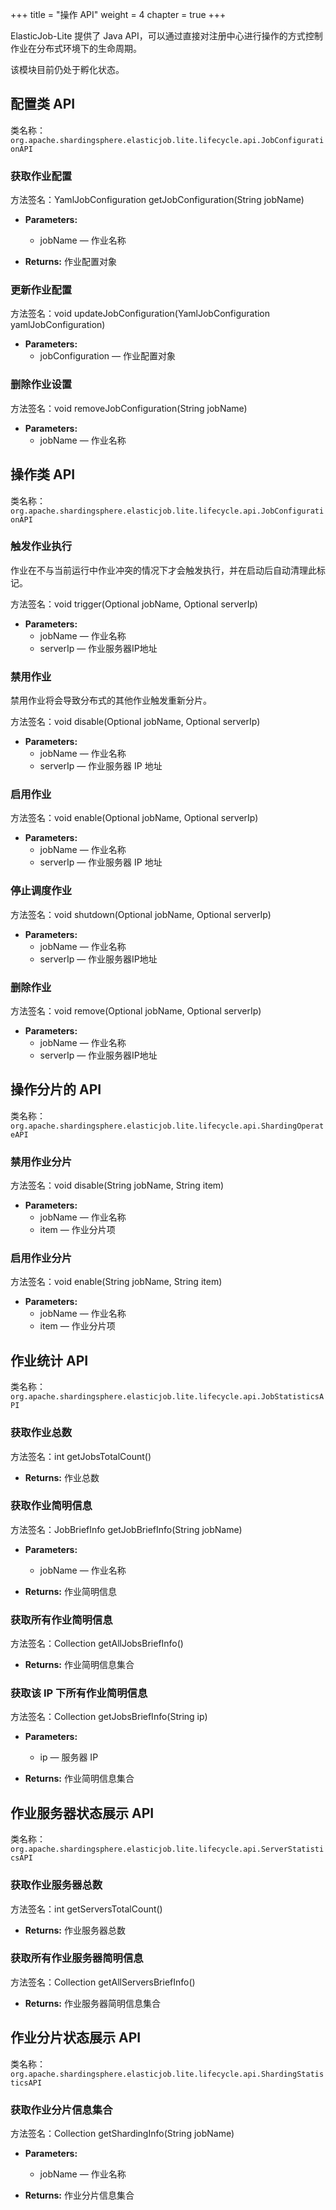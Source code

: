 +++
title = "操作 API"
weight = 4
chapter = true
+++

ElasticJob-Lite 提供了 Java API，可以通过直接对注册中心进行操作的方式控制作业在分布式环境下的生命周期。

该模块目前仍处于孵化状态。

## 配置类 API

类名称：`org.apache.shardingsphere.elasticjob.lite.lifecycle.api.JobConfigurationAPI`

###  获取作业配置

方法签名：YamlJobConfiguration getJobConfiguration(String jobName)

* **Parameters:** 
  * jobName — 作业名称

* **Returns:** 作业配置对象

### 更新作业配置

方法签名：void updateJobConfiguration(YamlJobConfiguration yamlJobConfiguration)

* **Parameters:** 
  * jobConfiguration — 作业配置对象

### 删除作业设置 

方法签名：void removeJobConfiguration(String jobName)

* **Parameters:** 
  * jobName — 作业名称

## 操作类 API

类名称：`org.apache.shardingsphere.elasticjob.lite.lifecycle.api.JobConfigurationAPI`

### 触发作业执行

作业在不与当前运行中作业冲突的情况下才会触发执行，并在启动后自动清理此标记。

方法签名：void trigger(Optional<String> jobName, Optional<String> serverIp)

* **Parameters:**
  * jobName — 作业名称
  * serverIp — 作业服务器IP地址

### 禁用作业

禁用作业将会导致分布式的其他作业触发重新分片。

方法签名：void disable(Optional<String> jobName, Optional<String> serverIp)

* **Parameters:**
  * jobName — 作业名称
  * serverIp — 作业服务器 IP 地址

### 启用作业

方法签名：void enable(Optional<String> jobName, Optional<String> serverIp)

* **Parameters:**
  * jobName — 作业名称
  * serverIp — 作业服务器 IP 地址

### 停止调度作业

方法签名：void shutdown(Optional<String> jobName, Optional<String> serverIp)

* **Parameters:**
  * jobName — 作业名称
  * serverIp — 作业服务器IP地址

### 删除作业

方法签名：void remove(Optional<String> jobName, Optional<String> serverIp)

* **Parameters:**
  * jobName — 作业名称
  * serverIp — 作业服务器IP地址

## 操作分片的 API

类名称：`org.apache.shardingsphere.elasticjob.lite.lifecycle.api.ShardingOperateAPI`

### 禁用作业分片

方法签名：void disable(String jobName, String item)

* **Parameters:**
  * jobName — 作业名称
  * item — 作业分片项

### 启用作业分片

方法签名：void enable(String jobName, String item)

* **Parameters:**
  * jobName — 作业名称
  * item — 作业分片项

## 作业统计 API

类名称：`org.apache.shardingsphere.elasticjob.lite.lifecycle.api.JobStatisticsAPI`

### 获取作业总数

方法签名：int getJobsTotalCount()

* **Returns:** 作业总数

### 获取作业简明信息

方法签名：JobBriefInfo getJobBriefInfo(String jobName)

* **Parameters:**
  * jobName — 作业名称
 
* **Returns:** 作业简明信息

### 获取所有作业简明信息

方法签名：Collection<JobBriefInfo> getAllJobsBriefInfo()

* **Returns:** 作业简明信息集合

### 获取该 IP 下所有作业简明信息

方法签名：Collection<JobBriefInfo> getJobsBriefInfo(String ip)

* **Parameters:**
  * ip — 服务器 IP
 
* **Returns:** 作业简明信息集合

## 作业服务器状态展示 API

类名称：`org.apache.shardingsphere.elasticjob.lite.lifecycle.api.ServerStatisticsAPI`

### 获取作业服务器总数

方法签名：int getServersTotalCount()

* **Returns:** 作业服务器总数

### 获取所有作业服务器简明信息

方法签名：Collection<ServerBriefInfo> getAllServersBriefInfo()

* **Returns:** 作业服务器简明信息集合

## 作业分片状态展示 API

类名称：`org.apache.shardingsphere.elasticjob.lite.lifecycle.api.ShardingStatisticsAPI`

### 获取作业分片信息集合

方法签名：Collection<ShardingInfo> getShardingInfo(String jobName)

* **Parameters:**
  * jobName — 作业名称
 
* **Returns:** 作业分片信息集合
